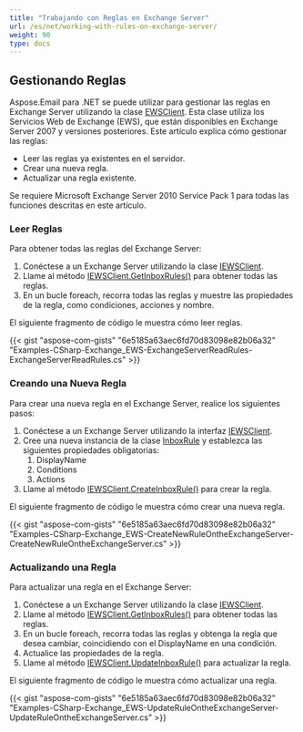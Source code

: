 ```yaml
---
title: "Trabajando con Reglas en Exchange Server"
url: /es/net/working-with-rules-on-exchange-server/
weight: 90
type: docs
---
```



## **Gestionando Reglas**

Aspose.Email para .NET se puede utilizar para gestionar las reglas en Exchange Server utilizando la clase [EWSClient](https://reference.aspose.com/email/net/aspose.email.clients.exchange.webservice/ewsclient/). Esta clase utiliza los Servicios Web de Exchange (EWS), que están disponibles en Exchange Server 2007 y versiones posteriores. Este artículo explica cómo gestionar las reglas:

- Leer las reglas ya existentes en el servidor.
- Crear una nueva regla.
- Actualizar una regla existente.

Se requiere Microsoft Exchange Server 2010 Service Pack 1 para todas las funciones descritas en este artículo.

### **Leer Reglas**

Para obtener todas las reglas del Exchange Server:

1. Conéctese a un Exchange Server utilizando la clase [IEWSClient](https://reference.aspose.com/email/net/aspose.email.clients.exchange.webservice/iewsclient/).
1. Llame al método [IEWSClient.GetInboxRules()](https://reference.aspose.com/email/net/aspose.email.clients.exchange.webservice/iewsclient/getinboxrules/#getinboxrules) para obtener todas las reglas.
1. En un bucle foreach, recorra todas las reglas y muestre las propiedades de la regla, como condiciones, acciones y nombre.

El siguiente fragmento de código le muestra cómo leer reglas.

{{< gist "aspose-com-gists" "6e5185a63aec6fd70d83098e82b06a32" "Examples-CSharp-Exchange_EWS-ExchangeServerReadRules-ExchangeServerReadRules.cs" >}}

### **Creando una Nueva Regla**

Para crear una nueva regla en el Exchange Server, realice los siguientes pasos:

1. Conéctese a un Exchange Server utilizando la interfaz [IEWSClient](https://reference.aspose.com/email/net/aspose.email.clients.exchange.webservice/iewsclient/).
1. Cree una nueva instancia de la clase [InboxRule](https://reference.aspose.com/email/net/aspose.email.clients.exchange/inboxrule/) y establezca las siguientes propiedades obligatorias:
   1. DisplayName
   1. Conditions
   1. Actions
1. Llame al método [IEWSClient.CreateInboxRule()](https://reference.aspose.com/email/net/aspose.email.clients.exchange.webservice/iewsclient/createinboxrule/#createinboxrule) para crear la regla.

El siguiente fragmento de código le muestra cómo crear una nueva regla.

{{< gist "aspose-com-gists" "6e5185a63aec6fd70d83098e82b06a32" "Examples-CSharp-Exchange_EWS-CreateNewRuleOntheExchangeServer-CreateNewRuleOntheExchangeServer.cs" >}}

### **Actualizando una Regla**

Para actualizar una regla en el Exchange Server:

1. Conéctese a un Exchange Server utilizando la clase [IEWSClient](https://reference.aspose.com/email/net/aspose.email.clients.exchange.webservice/iewsclient/).
1. Llame al método [IEWSClient.GetInboxRules()](https://reference.aspose.com/email/net/aspose.email.clients.exchange.webservice/iewsclient/getinboxrules/#getinboxrules) para obtener todas las reglas.
1. En un bucle foreach, recorra todas las reglas y obtenga la regla que desea cambiar, coincidiendo con el DisplayName en una condición.
1. Actualice las propiedades de la regla.
1. Llame al método [IEWSClient.UpdateInboxRule()](https://reference.aspose.com/email/net/aspose.email.clients.exchange.webservice/iewsclient/updateinboxrule/#updateinboxrule/) para actualizar la regla.

El siguiente fragmento de código le muestra cómo actualizar una regla.

{{< gist "aspose-com-gists" "6e5185a63aec6fd70d83098e82b06a32" "Examples-CSharp-Exchange_EWS-UpdateRuleOntheExchangeServer-UpdateRuleOntheExchangeServer.cs" >}}